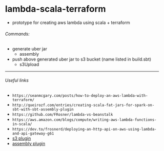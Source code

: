 # lambda-scala-terraform
* prototype for creating aws lambda using scala + terraform


###### Commands:
* generate uber jar
    * assembly
* push above generated uber jar to s3 bucket (name listed in build.sbt)
    * s3Upload


---
###### Useful links
* `https://seanmcgary.com/posts/how-to-deploy-an-aws-lambda-with-terraform/`
* `http://queirozf.com/entries/creating-scala-fat-jars-for-spark-on-sbt-with-sbt-assembly-plugin`
* `https://github.com/FRosner/lambda-vs-beanstalk`
* `https://aws.amazon.com/blogs/compute/writing-aws-lambda-functions-in-scala/`
* `https://dev.to/frosnerd/deploying-an-http-api-on-aws-using-lambda-and-api-gateway-g61`
* [s3 plugin](https://github.com/sbt/sbt-s3)
* [assembly plugin](https://github.com/sbt/sbt-assembly)